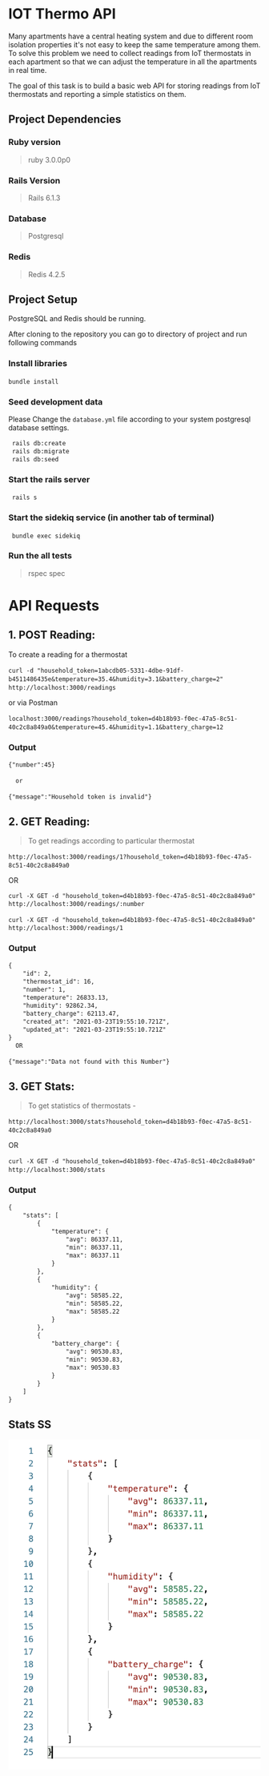 IOT Thermo API
========

Many apartments have a central heating system and due to different room isolation properties
it's not easy to keep the same temperature among them. To solve this problem we need to
collect readings from IoT thermostats in each apartment so that we can adjust the temperature
in all the apartments in real time.

The goal of this task is to build a basic web API for storing readings from IoT thermostats
and reporting a simple statistics on them.

## Project Dependencies

### Ruby version
> ruby 3.0.0p0

### Rails Version
> Rails 6.1.3

### Database
> Postgresql

### Redis
> Redis 4.2.5

## Project Setup
PostgreSQL and Redis should be running.

After cloning to the repository you can go to directory of project and run following commands

### Install libraries
`bundle install`

### Seed development data
 Please Change the `database.yml` file according to your system postgresql database settings.
```
 rails db:create
 rails db:migrate
 rails db:seed
```

### Start the rails server
` rails s`

### Start the sidekiq service (in another tab of terminal)
` bundle exec sidekiq`

### Run the all tests
> rspec spec

# API Requests

## 1. POST Reading:
 To create a reading for a thermostat

`curl -d "household_token=1abcdb05-5331-4dbe-91df-b4511486435e&temperature=35.4&humidity=3.1&battery_charge=2" http://localhost:3000/readings`


or via Postman


`localhost:3000/readings?household_token=d4b18b93-f0ec-47a5-8c51-40c2c8a849a0&temperature=45.4&humidity=1.1&battery_charge=12`

### Output
```
{"number":45}

  or

{"message":"Household token is invalid"}
```

## 2. GET Reading:
> To get readings according to particular thermostat

`http://localhost:3000/readings/1?household_token=d4b18b93-f0ec-47a5-8c51-40c2c8a849a0`

OR

```
curl -X GET -d "household_token=d4b18b93-f0ec-47a5-8c51-40c2c8a849a0" http://localhost:3000/readings/:number

curl -X GET -d "household_token=d4b18b93-f0ec-47a5-8c51-40c2c8a849a0" http://localhost:3000/readings/1
```

### Output
```
{
    "id": 2,
    "thermostat_id": 16,
    "number": 1,
    "temperature": 26833.13,
    "humidity": 92862.34,
    "battery_charge": 62113.47,
    "created_at": "2021-03-23T19:55:10.721Z",
    "updated_at": "2021-03-23T19:55:10.721Z"
}
  OR

{"message":"Data not found with this Number"}
```

## 3. GET Stats:
> To get statistics of thermostats -

`http://localhost:3000/stats?household_token=d4b18b93-f0ec-47a5-8c51-40c2c8a849a0`

OR

`curl -X GET -d "household_token=d4b18b93-f0ec-47a5-8c51-40c2c8a849a0" http://localhost:3000/stats`

### Output
```
{
    "stats": [
        {
            "temperature": {
                "avg": 86337.11,
                "min": 86337.11,
                "max": 86337.11
            }
        },
        {
            "humidity": {
                "avg": 58585.22,
                "min": 58585.22,
                "max": 58585.22
            }
        },
        {
            "battery_charge": {
                "avg": 90530.83,
                "min": 90530.83,
                "max": 90530.83
            }
        }
    ]
}
```
## Stats SS

![alt text](https://github.com/muratrahmikurtul/IoT-thermos-api/blob/master/public/Stats.png)

